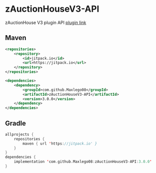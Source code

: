 # zAuctionHouseV3-API

zAuctionHouse V3 plugin API <a href="https://groupez.xyz/resources/zauctionhouse.1">plugin link</a>

## Maven

```xml
<repositories>
	<repository>
		<id>jitpack.io</id>
		<url>https://jitpack.io</url>
	</repository>
</repositories>

<dependencies>
	<dependency>
		<groupId>com.github.Maxlego08</groupId>
		<artifactId>zAuctionHouseV3-API</artifactId>
		<version>3.0.0</version>
	</dependency>
</dependencies>
```
## Gradle

```kts
allprojects {
	repositories {
		maven { url 'https://jitpack.io' }
	}
}
dependencies {
	implementation 'com.github.Maxlego08:zAuctionHouseV3-API:3.0.0'
}
```
